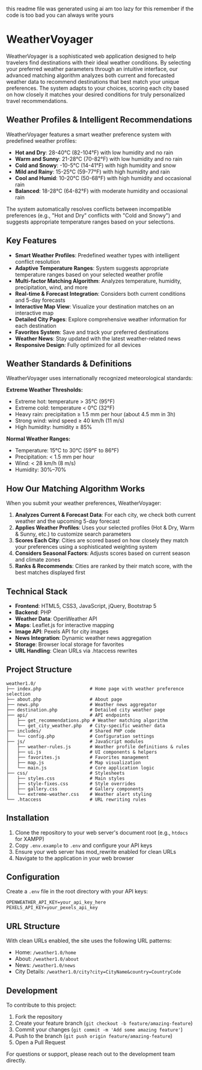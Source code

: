 this readme file was generated using ai am too lazy for this remember if the code is too bad  you can always write yours
# WeatherVoyager

WeatherVoyager is a sophisticated web application designed to help travelers find destinations with their ideal weather conditions. By selecting your preferred weather parameters through an intuitive interface, our advanced matching algorithm analyzes both current and forecasted weather data to recommend destinations that best match your unique preferences. The system adapts to your choices, scoring each city based on how closely it matches your desired conditions for truly personalized travel recommendations.

## Weather Profiles & Intelligent Recommendations

WeatherVoyager features a smart weather preference system with predefined weather profiles:

- **Hot and Dry**: 28-40°C (82-104°F) with low humidity and no rain
- **Warm and Sunny**: 21-28°C (70-82°F) with low humidity and no rain
- **Cold and Snowy**: -10-5°C (14-41°F) with high humidity and snow
- **Mild and Rainy**: 15-25°C (59-77°F) with high humidity and rain
- **Cool and Humid**: 10-20°C (50-68°F) with high humidity and occasional rain
- **Balanced**: 18-28°C (64-82°F) with moderate humidity and occasional rain

The system automatically resolves conflicts between incompatible preferences (e.g., "Hot and Dry" conflicts with "Cold and Snowy") and suggests appropriate temperature ranges based on your selections.

## Key Features

- **Smart Weather Profiles**: Predefined weather types with intelligent conflict resolution
- **Adaptive Temperature Ranges**: System suggests appropriate temperature ranges based on your selected weather profile
- **Multi-factor Matching Algorithm**: Analyzes temperature, humidity, precipitation, wind, and more
- **Real-time & Forecast Integration**: Considers both current conditions and 5-day forecasts
- **Interactive Map View**: Visualize your destination matches on an interactive map
- **Detailed City Pages**: Explore comprehensive weather information for each destination
- **Favorites System**: Save and track your preferred destinations
- **Weather News**: Stay updated with the latest weather-related news
- **Responsive Design**: Fully optimized for all devices

## Weather Standards & Definitions

WeatherVoyager uses internationally recognized meteorological standards:

**Extreme Weather Thresholds:**

- Extreme hot: temperature > 35°C (95°F)
- Extreme cold: temperature < 0°C (32°F)
- Heavy rain: precipitation ≥ 1.5 mm per hour (about 4.5 mm in 3h)
- Strong wind: wind speed ≥ 40 km/h (11 m/s)
- High humidity: humidity ≥ 85%

**Normal Weather Ranges:**

- Temperature: 15°C to 30°C (59°F to 86°F)
- Precipitation: < 1.5 mm per hour
- Wind: < 28 km/h (8 m/s)
- Humidity: 30%–70%

## How Our Matching Algorithm Works

When you submit your weather preferences, WeatherVoyager:

1. **Analyzes Current & Forecast Data**: For each city, we check both current weather and the upcoming 5-day forecast
2. **Applies Weather Profiles**: Uses your selected profiles (Hot & Dry, Warm & Sunny, etc.) to customize search parameters
3. **Scores Each City**: Cities are scored based on how closely they match your preferences using a sophisticated weighting system
4. **Considers Seasonal Factors**: Adjusts scores based on current season and climate zones
5. **Ranks & Recommends**: Cities are ranked by their match score, with the best matches displayed first

## Technical Stack

- **Frontend**: HTML5, CSS3, JavaScript, jQuery, Bootstrap 5
- **Backend**: PHP
- **Weather Data**: OpenWeather API
- **Maps**: Leaflet.js for interactive mapping
- **Image API**: Pexels API for city images
- **News Integration**: Dynamic weather news aggregation
- **Storage**: Browser local storage for favorites
- **URL Handling**: Clean URLs via .htaccess rewrites

## Project Structure

```
weather1.0/
├── index.php                  # Home page with weather preference selection
├── about.php                  # About page
├── news.php                   # Weather news aggregator
├── destination.php            # Detailed city weather page
├── api/                       # API endpoints
│   ├── get_recommendations.php # Weather matching algorithm
│   └── get_city_weather.php   # City-specific weather data
├── includes/                  # Shared PHP code
│   └── config.php             # Configuration settings
├── js/                        # JavaScript modules
│   ├── weather-rules.js       # Weather profile definitions & rules
│   ├── ui.js                  # UI components & helpers
│   ├── favorites.js           # Favorites management
│   ├── map.js                 # Map visualization
│   └── main.js                # Core application logic
├── css/                       # Stylesheets
│   ├── styles.css             # Main styles
│   ├── style-fixes.css        # Style overrides
│   ├── gallery.css            # Gallery components
│   └── extreme-weather.css    # Weather alert styling
└── .htaccess                  # URL rewriting rules
```

## Installation

1. Clone the repository to your web server's document root (e.g., `htdocs` for XAMPP)
2. Copy `.env.example` to `.env` and configure your API keys
3. Ensure your web server has mod_rewrite enabled for clean URLs
4. Navigate to the application in your web browser

## Configuration

Create a `.env` file in the root directory with your API keys:

```
OPENWEATHER_API_KEY=your_api_key_here
PEXELS_API_KEY=your_pexels_api_key
```

## URL Structure

With clean URLs enabled, the site uses the following URL patterns:

- Home: `/weather1.0/home`
- About: `/weather1.0/about`
- News: `/weather1.0/news`
- City Details: `/weather1.0/city?city=CityName&country=CountryCode`

## Development

To contribute to this project:

1. Fork the repository
2. Create your feature branch (`git checkout -b feature/amazing-feature`)
3. Commit your changes (`git commit -m 'Add some amazing feature'`)
4. Push to the branch (`git push origin feature/amazing-feature`)
5. Open a Pull Request

For questions or support, please reach out to the development team directly.
